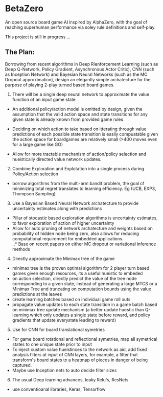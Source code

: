 # BetaZero
An open source board game AI inspired by AlphaZero, with the goal of reaching superhuman performance via soley rule definitions and self-play.

This project is still in progress ...

## The Plan:
Borrowing from recent algorithms in Deep Rienforcement Learning (such as Deep Q-Network, Policy Gradient, Asynchronous Actor Critic), CNN (such as Inception Network) and Bayesian Neural Networks (such as the MC Dropout approximation), design an elegantly simple archatecture for the purpose of playing 2-play turned based board games.

1. There will be a single deep neural network to approximate the value function of an input game state
  * An additional policy/action model is omitted by design, given the assumption that the valid action space and state transitions for any given state is already known from provided game rules

  * Deciding on which action to take based on itterating through value predictions of each possible state transition is easily compuatable given the action space for boardgames are relatively small (>400 moves even for a large game like GO)
  * Allow for more tractable mechanism of action/policy selection and hueistically directed value network updates.

2. Combine Exploration and Explotation into a single process during Policy/Action selection
  * borrow algorithms from the multi-arm bandit problem, the goal of minimizing total regret translates to learning efficiency. Eg (UCB, EXP3, Thompson Sampling)

3. Use a Bayesian Based Neural Network archatecture to provide uncertainty estimates along with predictions
  * Pillar of stocastic based exploration algorithms is uncertainty estimates, to favor exploration of action of higher uncertainty
  * Allow for auto pruning of network archatecture and weights based on probability of hidden node being zero, also allows for reducing computational requirement for embedded applications.  
..* Base on recent papers on either MC dropout or variational inference methods

4. Directly approximate the Minimax tree of the game
  * minimax tree is the proven optimal algorithm for 2 player turn based games given enough resources, its a useful hueistic to embeded
  * on action selection, directly predict the value of the tree node corresponding to a given state, instead of generating a large MTCS or a Minimax Tree and truncating on computation bounds using the value predictions at the leaves
  * create learning batches based on individual game roll outs
  * propagate value updates to each state transition in a game batch based on minimax tree update mechanism (a better update huestic than Q-learning which only updates a single state before reward, and policy gradients that update everystate leading to reward)

5. Use for CNN for board translational symetries
  * For game board rotational and reflectional symetries, map all symetrical states to one unique state prior to input
  * To inject custom value hueistinces to the network as aid, add fixed analysis filters at input of CNN layers, for example, a filter that transform's board states to a heatmap of pieces in danger of being captured.
  * Maybe use Inception nets to auto decide filter sizes 

6. The usual Deep learning advances, leaky Relu's, ResNets
  * use conventioanal libraries, Keras, Tensorflow
